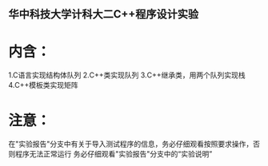 ## 华中科技大学计科大二C++程序设计实验
# 内含：
1.C语言实现结构体队列
2.C++类实现队列
3.C++继承类，用两个队列实现栈
4.C++模板类实现矩阵
# 注意：
在"实验报告"分支中有关于导入测试程序的信息，务必仔细观看按照要求操作，否则程序无法正常运行
务必仔细观看"实验报告"分支中的“实验说明”
